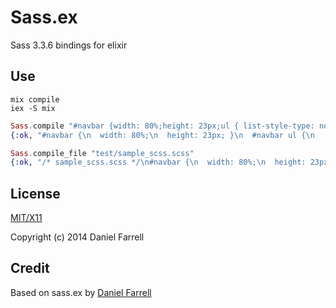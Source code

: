 # Sass.ex
Sass 3.3.6 bindings for elixir
## Use

```shell
mix compile
iex -S mix
```

```elixir
Sass.compile "#navbar {width: 80%;height: 23px;ul { list-style-type: none; } li {float: left; a { font-weight: bold; } } }"
{:ok, "#navbar {\n  width: 80%;\n  height: 23px; }\n  #navbar ul {\n    list-style-type: none; }\n  #navbar li {\n    float: left; }\n    #navbar li a {\n      font-weight: bold; }\n"}

Sass.compile_file "test/sample_scss.scss"
{:ok, "/* sample_scss.scss */\n#navbar {\n  width: 80%;\n  height: 23px; }\n  #navbar ul {\n    list-style-type: none; }\n  #navbar li {\n    float: left; }\n    #navbar li a {\n      font-weight: bold; }\n"}
```

## License

[MIT/X11](./LICENSE)

Copyright (c) 2014 Daniel Farrell

## Credit

Based on sass.ex by [Daniel Farrell](https://github.com/danielfarrell/sass.ex)

